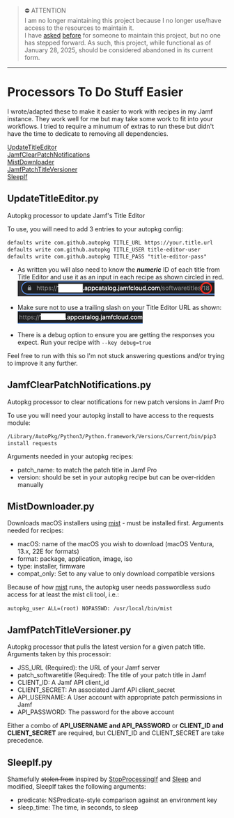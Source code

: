 > ⛔️ ATTENTION <br/>
> I am no longer maintaining this project because I no longer use/have access to the resources to maintain it.<br/>
> I have [asked](https://lazymacadmin.github.io/2024/02/14/so-long-farewell-goodbye.html#:~:text=I’m%20also%20looking%20to%20leave,wants%20to%20take%20it%20over.) [before](https://lazymacadmin.github.io/2024/10/08/updated-autopkg-teams-workflows.html#:~:text=I’m%20still%20looking%20to%20leave,wants%20to%20take%20it%20over.) for someone to maintain this project, but no one has stepped forward. As such, this project, while functional as of January 28, 2025, should be considered abandoned in its current form.
>

----------------------

# Processors To Do Stuff Easier   
I wrote/adapted these to make it easier to work with recipes in my Jamf instance. They work well for me but may take some work to fit into your workflows. I tried to require a minumum of extras to run these but didn't have the time to dedicate to removing all dependencies.  
  
[UpdateTitleEditor](https://github.com/lazymacadmin/UpdateTitleEditor#updatetitleeditorpy)  
[JamfClearPatchNotifications](https://github.com/lazymacadmin/UpdateTitleEditor#jamfclearpatchnotificationspy)  
[MistDownloader](https://github.com/lazymacadmin/UpdateTitleEditor#mistdownloaderpy)  
[JamfPatchTitleVersioner](https://github.com/lazymacadmin/UpdateTitleEditor#jamfpatchtitleversionerpy)  
[SleepIf](https://github.com/lazymacadmin/UpdateTitleEditor#sleepifpy)  


## UpdateTitleEditor.py
Autopkg processor to update Jamf's Title Editor

To use, you will need to add 3 entries to your autopkg config:
```
defaults write com.github.autopkg TITLE_URL https://your.title.url 
defaults write com.github.autopkg TITLE_USER title-editor-user
defaults write com.github.autopkg TITLE_PASS "title-editor-pass"
```
- As written you will also need to know the ***numeric*** ID of each title from Title Editor and use it as an input in each recipe as shown circled in red.<br/> ![Image of the Title Editor URL](Images/TitleEditorId.png)
- Make sure not to use a trailing slash on your Title Editor URL as shown:<br/> ![Title Editor Url](Images/TitleEditorUrl.png)

- There is a debug option to ensure you are getting the responses you expect. Run your recipe with `--key debug=true`

Feel free to run with this so I'm not stuck answering questions and/or trying to improve it any further.


## JamfClearPatchNotifications.py
Autopkg processor to clear notifications for new patch versions in Jamf Pro

To use you will need your autopkg install to have access to the requests module:
```
/Library/AutoPkg/Python3/Python.framework/Versions/Current/bin/pip3 install requests
```
Arguments needed in your autopkg recipes:
- patch_name: to match the patch title in Jamf Pro
- version: should be set in your autopkg recipe but can be over-ridden manually


## MistDownloader.py
Downloads macOS installers using [mist](https://github.com/ninxsoft/mist-cli) - must be installed first.
Arguments needed for recipes:
- macOS: name of the macOS you wish to download (macOS Ventura, 13.x, 22E for formats)
- format: package, application, image, iso 
- type: installer, firmware
- compat_only: Set to any value to only download compatible versions

Because of how [mist](https://github.com/ninxsoft/mist-cli) runs, the autopkg user needs passwordless sudo access for at least the mist cli tool, i.e.:

`autopkg_user ALL=(root) NOPASSWD: /usr/local/bin/mist`

## JamfPatchTitleVersioner.py
Autopkg processor that pulls the latest version for a given patch title. Arguments taken by this processoir:
- JSS_URL (Required): the URL of your Jamf server
- patch_softwaretitle (Required): The title of your patch title in Jamf
- CLIENT_ID: A Jamf API client_id
- CLIENT_SECRET: An associated Jamf API client_secret
- API_USERNAME: A User account with appropriate patch permissions in Jamf
- API_PASSWORD: The password for the above account

Either a combo of  **API_USERNAME and API_PASSWORD** or **CLIENT_ID and CLIENT_SECRET** are required, but CLIENT_ID and CLIENT_SECRET are take precedence.


## SleepIf.py
Shamefully ~~stolen from~~ inspired by [StopProcessingIf](https://github.com/autopkg/autopkg/blob/master/Code/autopkglib/StopProcessingIf.py) and [Sleep](https://github.com/autopkg/grahampugh-recipes/blob/main/CommonProcessors/Sleep.py) and modified, SleepIf takes the following arguments:
- predicate: NSPredicate-style comparison against an environment key
- sleep_time: The time, in seconds, to sleep
